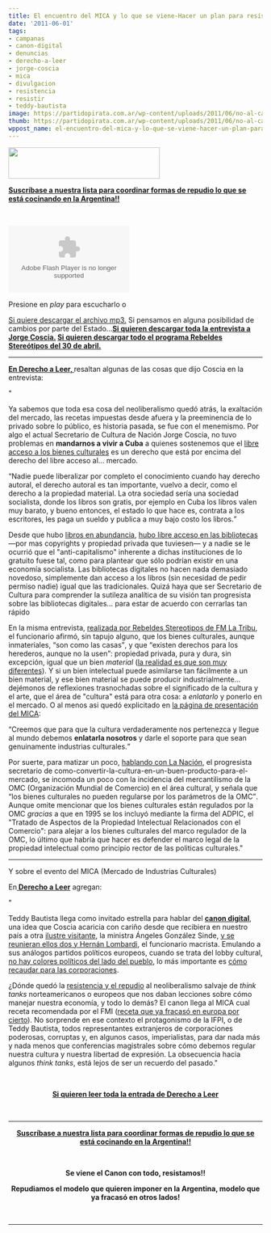 ```yaml
---
title: El encuentro del MICA y lo que se viene-Hacer un plan para resistir!!!
date: '2011-06-01'
tags:
- campanas
- canon-digital
- denuncias
- derecho-a-leer
- jorge-coscia
- mica
- divulgacion
- resistencia
- resistir
- teddy-bautista
image: https://partidopirata.com.ar/wp-content/uploads/2011/06/no-al-canon-ok.png
thumb: https://partidopirata.com.ar/wp-content/uploads/2011/06/no-al-canon-ok.png
wppost_name: el-encuentro-del-mica-y-lo-que-se-viene-hacer-un-plan-para-resistir
---
```


<a href="https://partidopirata.com.ar/wp-content/uploads/2011/06/no-al-canon-ok.png"><img class="aligncenter size-medium wp-image-1080" title="no-al-canon-ok" src="https://partidopirata.com.ar/wp-content/uploads/2011/06/no-al-canon-ok-300x62.png" alt="" width="300" height="62" /></a>

<strong><a href="http://partido-pirata.blogspot.com/2011/04/la-forma-mas-comun-que-tenemos-de.html">Suscríbase a nuestra lista para coordinar formas de repudio lo que se está cocinando en la Argentina!!</a></strong>

&nbsp;

<object id="player635554" width="240" height="133" type="application/x-shockwave-flash" data="http://www.ivoox.com/playerivoox_ee_635554_1.html"><param name="movie" value="http://www.ivoox.com/playerivoox_ee_635554_1.html" /><param name="AllowScriptAccess" value="always" /><param name="allowFullScreen" value="true" /><param name="wmode" value="transparent" /><embed type="application/x-shockwave-flash" width="240" height="133" src="http://www.ivoox.com/playerivoox_ee_635554_1.html" allowfullscreen="true" wmode="transparent" allowscriptaccess="always"></embed></object>

Presione en <em>play</em> para escucharlo o

<a href="http://www.ivoox.com/jorge-coscia-secretario-cultura-hablando-sobre-derecho-autor_md_635554_1.mp3" target="_blank">Si quiere descargar el archivo mp3.</a>
Si pensamos en alguna posibilidad de cambios por parte del Estado…<strong><a href="http://rebeldes.org.ar/audios/2011/rs20110430-2.mp3" target="_blank">Si quieren descargar toda la entrevista a Jorge Coscia.</a>
<a href="http://rebeldes.org.ar/2011/04/30/programa-30-de-abril-de-2011/" target="_blank">Si quieren descargar todo el programa Rebeldes Stereótipos del 30 de abril.</a></strong>

<hr />

<strong><a href="http://www.derechoaleer.org/2011/05/de-la-alta-y-de-la-buena.html" target="_blank">En Derecho a Leer, </a></strong>resaltan algunas de las cosas que dijo Coscia en la entrevista:

"

Ya sabemos que toda esa cosa del neoliberalismo quedó atrás, la  exaltación del mercado, las recetas impuestas desde afuera y la  preeminencia de lo privado sobre lo público, es historia pasada, se fue  con el menemismo. Por algo el actual Secretario de Cultura de Nación  Jorge Coscia, no tuvo problemas en <strong>mandarnos a vivir a Cuba</strong> a quienes sostenemos que el <a href="http://derechoaleer.org/2011/04/promueve-la-lectura-dona-un-libro-a-internet.html">libre acceso a los bienes culturales</a> es un derecho que está por encima del derecho del libre acceso al... mercado.

<q>Nadie puede liberalizar por completo el conocimiento  cuando hay derecho autoral, el derecho autoral es tan importante,  vuelvo a decir, como el derecho a la propiedad material. La otra  sociedad sería una sociedad socialista, donde los libros son gratis, por  ejemplo en Cuba los libros valen muy barato, y bueno entonces, el  estado lo que hace es, contrata a los escritores, les paga un sueldo y  publica a muy bajo costo los libros.</q>

Desde que hubo <a href="http://www.vialibre.org.ar/2011/04/23/23-de-abril-por-un-dia-mundial-del-derecho-a-leer/">libros en abundancia</a>, <a href="http://derechoaleer.org/2011/04/promueve-la-lectura-dona-un-libro-a-internet.html">hubo libre acceso en las bibliotecas</a> —por mas copyrights y propiedad privada que tuviesen— y a nadie se le  ocurrió que el "anti-capitalismo" inherente a dichas instituciones de lo  gratuito fuese tal, como para plantear que sólo podrían existir en una  economía socialista. Las bibliotecas digitales no hacen nada demasiado  novedoso, simplemente dan acceso a los libros (sin necesidad de pedir  permiso nadie) igual que las tradicionales. Quizá haya que ser  Secretario de Cultura para comprender la sutileza analítica de su visión  tan progresista sobre las bibliotecas digitales... para estar de  acuerdo con cerrarlas tan rápido

En la misma entrevista, <a href="http://rebeldes.org.ar/2011/04/30/programa-30-de-abril-de-2011/">realizada por Rebeldes Stereotipos de FM La Tribu</a>, el funcionario afirmó, sin tapujo alguno, que los bienes culturales, aunque inmateriales, <q>son como las casas</q>, y que <q>existen derechos para los herederos, aunque no la usen</q>: propiedad privada, pura y dura, sin excepción, igual que un bien <em>material</em> (<a href="http://orsai.es/blog/n2/bravo/">la realidad es que son muy diferentes</a>).  Y si un bien intelectual puede asimilarse tan fácilmente a un bien  material, y ese bien material se puede producir industrialmente...  dejémonos de reflexiones trasnochadas sobre el significado de la cultura  y el arte, que el área de "cultura" está para otra cosa: a <em>enlatarlo</em> y ponerlo en el mercado. O al menos asi quedó explicitado en <a href="http://mica.gob.ar/noticias.php?id=1">la página de presentación del MICA</a>:

<q>Creemos que para que la cultura verdaderamente nos pertenezca y llegue al mundo debemos <strong>enlatarla nosotros</strong> y darle el soporte para que sean genuinamente industrias culturales.</q>

Por suerte, para matizar un poco, <a href="http://www.lanacion.com.ar/1371010-lopez-rega-no-se-lo-debemos-al-pj-sino-a-la-revolucion-libertadora">hablando con La Nación</a>,  el progresista secretario de  como-convertir-la-cultura-en-un-buen-producto-para-el-mercado, se  incomoda un poco con la incidencia del mercantilismo de la OMC  (Organización Mundial de Comercio) en el área cultural, y señala que <q>los bienes culturales no pueden regularse por los parámetros de la OMC</q>. Aunque omite mencionar que los bienes culturales están regulados por la OMC <em>gracias</em> a que en 1995 se los incluyó mediante la firma del ADPIC, el "Tratado  de Aspectos de la Propiedad Intelectual Relacionados con el Comercio":  para alejar a los bienes culturales del marco regulador de la OMC, lo  último que habría que hacer es defender el marco legal de la propiedad  intelectual como principio rector de las politicas culturales."

<hr />

Y sobre el evento del MICA (Mercado de Industrias Culturales)

En<strong><a href="http://www.derechoaleer.org/2011/05/de-la-alta-y-de-la-buena.html" target="_blank"> Derecho a Leer</a></strong> agregan:

"

Teddy Bautista llega como invitado estrella para hablar del <a href="http://www.vialibre.org.ar/2009/03/21/preguntas-frecuentes-sobre-el-canon-digital/"><strong>canon digital</strong></a>, una idea que Coscia acaricia con cariño desde que recibiera en nuestro país a otra <a href="http://www.derechoaleer.org/2010/03/el-eje-del-mal-el-p2p-la-301-los.html/">ilustre visitante</a>, la ministra Ángeles González Sinde, <a href="http://www.pagina12.com.ar/diario/suplementos/espectaculos/17-17116-2010-03-03.html">y se reunieran ellos dos y Hernán Lombardi</a>, el funcionario macrista. Emulando a sus análogos partidos políticos europeos, cuando se trata del lobby cultural, <a href="http://www.elpais.com/articulo/espana/EE/UU/ejecuto/plan/conseguir/ley/antidescargas/elpepuesp/20101203elpepunac_52/Tes">no hay colores políticos del lado del pueblo</a>, lo más importante es <a href="http://rebeldes.org.ar/2011/05/30/programa-28-de-mayo-de-2011/">cómo recaudar para las corporaciones</a>.

¿Dónde quedó la <a href="http://sur.elargentino.com/notas/aquelarre-neoliberal">resistencia y el repudio</a> al neoliberalismo salvaje de <em>think tanks</em> norteamericanos o europeos que nos daban lecciones sobre cómo manejar  nuestra economía, y todo lo demás? El canon llega al MICA cual receta  recomendada por el FMI (<a title="El Tribunal de Justicia de la UE declara ilegal el canon digital aplicado en España" href="http://www.lavanguardia.com/internet/20101021/54054041904/el-tribunal-de-justicia-de-la-ue-declara-ilegal-el-canon-digital-aplicado-en-espana.html">receta que ya fracasó en europa por cierto</a>).  No sorprende en ese contexto el protagonismo de la IFPI, o de Teddy  Bautista, todos representantes extranjeros de corporaciones poderosas,  corruptas y, en algunos casos, imperialistas, para dar nada más y nada  menos que conferencias magistrales sobre cómo debemos regular nuestra  cultura y nuestra libertad de expresión. La obsecuencia hacia algunos <em>think tanks</em>, está lejos de ser un recuerdo del pasado."
<p style="text-align: center;">&nbsp;</p>
<p style="text-align: center;"><strong><a href="http://www.derechoaleer.org/2011/05/de-la-alta-y-de-la-buena.html" target="_blank">Si quieren leer toda la entrada de Derecho a Leer</a></strong></p>
&nbsp;

<hr />

<div style="text-align: center;"></div>
<p style="text-align: center;"><strong><a href="http://partido-pirata.blogspot.com/2011/04/la-forma-mas-comun-que-tenemos-de.html">Suscríbase a nuestra lista para coordinar formas de repudio lo que se está cocinando en la Argentina!!</a></strong></p>
<p style="text-align: center;">&nbsp;</p>
<p style="text-align: center;"><strong>Se viene el Canon con todo, resistamos!!</strong></p>
<p style="text-align: center;"><strong>Repudiamos el modelo que quieren imponer en la Argentina, modelo que ya fracasó en otros lados!</strong></p>
&nbsp;
<div><strong>
</strong></div>

<hr />
